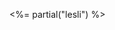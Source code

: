 
<!--
This file is a replica of the main documentation file for this section
-->

<%= partial("lesli") %>
